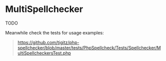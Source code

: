 # MultiSpellchecker
TODO

Meanwhile check the tests for usage examples:
> https://github.com/tigitz/php-spellchecker/blob/master/tests/PhpSpellcheck/Tests/Spellchecker/MultiSpellcheckersTest.php
